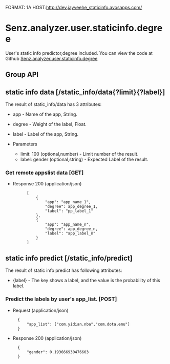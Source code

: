 FORMAT: 1A
HOST:http://dev.jayveehe_staticinfo.avosapps.com/

# Senz.analyzer.user.staticinfo.degree

User's static info predictor,degree included.
You can view the code at Github [Senz.analyzer.user.staticinfo.degree](https://github.com/petchat/senz.analyzer.user.staticinfo.degree)

## Group API

## static info data [/static_info/data{?limit}{?label}]
The result of static_info/data has 3 attributes:

+ app - Name of the app, String.
+ degree - Weight of the label, Float.
+ label - Label of the app, String.
+ Parameters

    + limit: 100 (optional,number) - Limit number of the result.
    + label: gender (optional,string) - Expected Label of the result.
    
### Get remote appslist data [GET]

+ Response 200 (application/json)
        
            [
                {
                    "app": "app_name_1",
                    "degree": app_degree_1,
                    "label": "pp_label_1"
                },
                {
                    "app": "app_name_n",
                    "degree": app_degree_n,
                    "label": "app_label_n"
                }
            ]
            


## static info predict [/static_info/predict]
The result of static info predict has following attributes:

+ {label} - The key shows a label, and the value is the probability of this label.

### Predict the labels by user's app_list. [POST]
+ Request (application/json)

        {
            "app_list": ["com.yidian.nba","com.dota.emu"]
        }

+ Response 200 (application/json)

        {
            "gender": 0.193666930476603
        }
